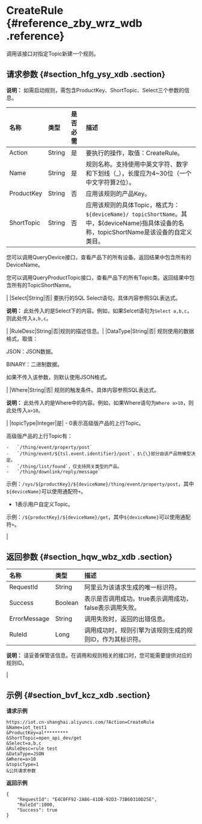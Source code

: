 # CreateRule {#reference_zby_wrz_wdb .reference}

调用该接口对指定Topic新建一个规则。

## 请求参数 {#section_hfg_ysy_xdb .section}

**说明：** 如需启动规则，需包含ProductKey、ShortTopic、Select三个参数的信息。

|名称|类型|是否必需|描述|
|:-|:-|:---|:-|
|Action|String|是|要执行的操作，取值：CreateRule。|
|Name|String|是|规则名称。支持使用中英文字符、数字和下划线（\_），长度应为4~30位（一个中文字符算2位）。|
|ProductKey|String|否|应用该规则的产品Key。|
|ShortTopic|String|否| 应用该规则的具体Topic，格式为：`${deviceName}/ topicShortName`。其中，$\{deviceName\}指具体设备的名称，topicShortName是该设备的自定义类目。

 您可以调用QueryDevice接口，查看产品下的所有设备。返回结果中包含所有的DeviceName。

 您可以调用QueryProductTopic接口，查看产品下的所有Topic类。返回结果中包含所有的TopicShortName。

 |
|Select|String|否| 要执行的SQL Select语句。具体内容参照SQL表达式。

 **说明：** 此处传入的是Select下的内容。例如，如果Selcet语句为`Select a,b,c`，则此处传入`a,b,c`。

 |
|RuleDesc|String|否|规则的描述信息。|
|DataType|String|否| 规则使用的数据格式，取值：

 JSON：JSON数据。

 BINARY：二进制数据。

 如果不传入该参数，则默认使用JSON格式。

 |
|Where|String|否| 规则的触发条件。具体内容参照SQL表达式。

 **说明：** 此处传入的是Where中的内容。例如，如果Where语句为`Where a>10`，则此处传入`a>10`。

 |
|topicType|Integer|是| -   0表示高级版产品的上行Topic。

高级版产品的上行Topic有：

    -   `/thing/event/property/post`
    -   `/thing/event/${tsl.event.identifier}/post`，$\{\}部分由该产品物模型决定。
    -   `/thing/list/found`，仅支持网关类型的产品。
    -   `/thing/downlink/reply/message`
示例：`/sys/${productKey}/${deviceName}/thing/event/property/post`，其中`${deviceName}`可以使用通配符`+`。

-   1表示用户自定义Topic。

示例：`/${productKey}/${deviceName}/get`，其中`${deviceName}`可以使用通配符`+`。


 |

## 返回参数 {#section_hqw_wbz_xdb .section}

|名称|类型|描述|
|:-|:-|:-|
|RequestId|String|阿里云为该请求生成的唯一标识符。|
|Success|Boolean|表示是否调用成功。true表示调用成功，false表示调用失败。|
|ErrorMessage|String|调用失败时，返回的出错信息。|
|RuleId|Long| 调用成功时，规则引擎为该规则生成的规则ID，作为其标识符。

 **说明：** 请妥善保管该信息。在调用和规则相关的接口时，您可能需要提供对应的规则ID。

 |

## 示例 {#section_bvf_kcz_xdb .section}

**请求示例**

```
https://iot.cn-shanghai.aliyuncs.com/?Action=CreateRule
&Name=iot_test1
&ProductKey=al*********
&ShortTopic=open_api_dev/get
&Select=a,b,c
&RuleDesc=rule test
&DataType=JSON
&Where=a>10
&topicType=1
&公共请求参数
```

**返回示例**

```
{
    "RequestId": "E4C0FF92-2A86-41DB-92D3-73B60310D25E",
    "RuleId":1000,
    "Success": true
}
```


